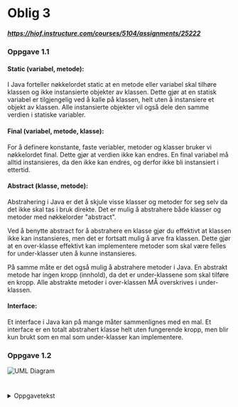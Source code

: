 # Oblig 3
##### https://hiof.instructure.com/courses/5104/assignments/25222

### Oppgave 1.1
#### Static (variabel, metode):
I Java forteller nøkkelordet static at en metode eller variabel skal tilhøre klassen og ikke instansierte objekter av klassen. Dette gjør at en statisk variabel er tilgjengelig ved å kalle på klassen, helt uten å instansiere et objekt av klassen. Alle instansierte objekter vil også dele den samme verdien i statiske variabler.


#### Final (variabel, metode, klasse):
For å definere konstante, faste veriabler, metoder og klasser bruker vi nøkkelordet final. Dette gjør at verdien ikke kan endres. En final variabel må alltid instansieres, da den ikke kan endres, og derfor ikke bli instansiert i ettertid.

#### Abstract (klasse, metode):
Abstrahering i Java er det å skjule visse klasser og metoder for seg selv da det ikke skal tas i bruk direkte. Det er mulig å abstrahere både klasser og metoder med nøkkelorder "abstract".

Ved å benytte abstract for å abstrahere en klasse gjør du effektivt at klassen ikke kan instansieres, men det er fortsatt mulig å arve fra klassen. Dette gjør at en over-klasse effektivt kan implementere metoder som skal være felles for under-klasser uten å kunne instansieres. 

På samme måte er det også mulig å abstrahere metoder i Java. En abstrakt metode har ingen kropp (innhold), da det er under-klassene som skal tilføre en kropp. Alle abstrakte metoder i over-klassen MÅ overskrives i under-klassen.

#### Interface:
Et interface i Java kan på mange måter sammenlignes med en mal. Et interface er en totalt abstrahert klasse helt uten fungerende kropp, men blir kun brukt som en mal som under-klasser kan implementere.


### Oppgave 1.2
![UML Diagram](https://github.com/Brannstroom/2022V-Programmering_2/tree/main/oblig3/uml_diagram.png?raw=true)


#
#
<!DOCTYPE html>
<body>
    <details>
        <summary>Oppgavetekst</summary>
         Denne obligen inneholder en del matematikk i de senere oppgavene. Du SKAL forsøke å løse alle oppgavene etter beste evne, men hvis du ikke har fått til alt i forbindelse med det matematiske vil ikke dette vektlegges like mye. Bonusoppgavene er ikke nødvendig å løse for å få godkjent, men gir ofte god lærdom. Hvis du har en oppgave som du har forsøkt på, men ikke fått helt til, er det OK om denne kommenteres ut slik at vi kan se hvordan du har tenkt/hva du har forsøkt på. Resterende kode bør kunne kompileres og kjøres uten at det krasjer. Oppgaver som er gjennomført og fungerer burde dermed ikke kommenteres ut.

Obligen er strukturert opp i oppgaver, dere skal levere de forskjellige filene på følgende formater:

Teorispørsmålene: Ikke .zip denne sammen med programmeringen, men levér som en egen fil. Leveres som docx/pdf/txt navngitt:
Oblig3_<DittNavn>.<filtype>
Eks: Oblig3_Ole-EdvardØrebæk.pdf

Klassediagram: Ikke .zip denne sammen med programmering, men levér som en egen fil. Leveres som et "bilde" av typen PNG/JPEG/SVG og navngitt:
Oblig3_Klassediagram_<DittNavn>.<filtype>
Eks: Oblig3_Klassediagram_Ole-EdvardØrebæk.PNG

Programeringsoppgavene: Leveres som en .zip fil med intelliJ-prosjektet (prosjektmappen). Zip-filen skal være navngitt som følger:
Oblig3_<DittNavn>.zip
Eks: Oblig3_Ole-EdvardØrebæk.zip

Teori
Oppgave 1.1 - Ord og begreper

Lag deg en oversikt over hva følgende ord/begreper betyr:

Static (variabel, metode)
Final (variabel, metode, klasse)
Abstract (klasse, metode)
Interface (ikke vektlagt mye ettersom temaet ikke er nøye gjennomgått)
Oppgave 1.2 - Klassediagram

Basert på det du gjør i programmeringsoppgavene under, lag et klassediagram over alle klassene med variabler og metoder, samt relasjonene mellom disse klassene.
Hvis du gjør noe mer enn det som er definert i programmeringsoppgavene underveis, for eksempel løser noe med ekstra metoder eller lignende, lag i tillegg et modifisert klassediagram som reflekterer dette.
Legg med klassediagrammet(ene) i teoridokumentet og som individuell fil.

Dere kan selv velge "verktøyet" for å lage klassediagram, noen alternativer er:

draw.io (Lenker til en ekstern side.) (web, gratis, open source)
lucidchart.com (Lenker til en ekstern side.) (web, krever konto, maks 10 diagrammer)
PlantUML (Lenker til en ekstern side.) (plugin IntelliJ, kan kodes, krever også Graphviz (Lenker til en ekstern side.))
Programmering
Vi skal fortsette med å utvide oppgaven vi lagde i Oblig 2. Du kan fortsette på din egen implementasjon, eller du kan starte fra løsningsforslaget som finnes her:

Oblig2_Løsningsforslag

Vi lagde oss en oversikt over planetsystemer og tilhørende planeter og stjerne. Vi skal nå utvide prosjektet til å ta for seg ytterligere himmellegemer.

Oppdaterte data å ta utgangspunkt i finnes her: solar_system_data_oblig3.txt

Oppgave 2.1 - Arv

Hvis vi ser nærmere på Planet og Star så ser vi at disse har flere instansvariabler som er identiske. Begge disse klassene kan sees på som himmellegemer eller "Celestial Body". En Planet "is a"  Celestial Body, og en Star "is a" Celestial Body.

Vi ønsker derfor å abstrahere de instansvariablene som er felles til en ny klasse: CelestialBody.

Abstraher (flytt) instansvariablene som er felles fra Star og Planet til en ny klasse CelestialBody
Flytt metoder du mener hører med i Celestial Body
Lag minst èn kontruktør i Celestial Body
Sett Planet og Star til extends CelestialBody
Pass på å kalle super-konstruktøren i Planet og Star
Verifiser at all kode vi har i Main.java fortsatt kjører som den skal
Kan du se noen potensielle problemer med noen av instansvariablene/metodene det er naturlig å flytte?



Oppgave 2.2 - Navn

Det er ønskelig å kunne hente ut en planet fra et PlanetSystem basert på navn. Lag en metode som gjør dette. Dette krever sammenligning av String-verdier. Du kan lese om forskjellige måter dette kan gjøres her (Lenker til en ekstern side.).



Oppgave 2.3 - Konstanter

I oblig 2 lagde vi noen metoder for å kunne hente ut verdier i kg og km fremfor de astronomiske enhetene. Denne konverteringen tok for seg noen satte verdier for disse. F.eks. 1 Rjup = 71492km. I denne obligen vil disse metodene bli referert til som getMassInKg() og getRadiusInKm().

Lag disse verdiene som konstanter (static final) i sine respektive klasser, og benytt disse konstantene i getMassInKg()- og getRadiusInKm()-metodene.



Oppgave 2.4 - Naturlig satellitt og arv

I astronomi har vi et konsept som går på at objekter går i bane rundt andre objekter. Disse kalles satellitter. En naturlig satellitt er f.eks. en måne eller planet som går i bane rundt en planet eller en stjerne. F.eks. er jorden en satellitt fordi den går i bane rundt solen. På samme måte er månen en satellitt fordi den går i bane rundt jorda.

Vi ønsker å kunne gjøre enkle beregninger av disse banene, og vil derfor å introdusere konseptet med satellitter. Vi skal derfor lage en ny klasse NaturalSatellite.

a) - Naturlig satellitt data

De aller fleste av disse banene går i en form for ellipse. For å kunne beregne banen og hastigheten til en naturlig satellitt, trenger vi noen datapunkter. Disse er:

semiMajorAxis - denne gir den lengste avstanden fra brennpunktet i en ellipse til yttersiden, altså fra planeten til stjernen den sirkler rundt (dette er ikke heeelt korrekt, men vi kan forholde oss til det slik)
eccentricity - Et decimaltall mellom 0 og 1 som sier noe om hvordan ellipseformen er
orbitalPeriod - Hvor lang tid det tar for å sirkle en runde (i jordens dager)
centralCelestialBody - Hvilken CelestialBody denne naturlige satelitten går i bane rundt

Lag klassen NaturalSatellite med de nevnte datapunktene, en passende konstruktør, samt get- og set-metoder.


b) - Naturlig satelitt arv

Hvis vi sier at en NaturalSatellite "is a" CelestialBody, og Planet "is a" NaturalSatellite. Mens Star "is a" CelestialBody, men ikke en NaturalSatelite. Hvordan blir det nå naturlig å sette opp arvehierarkiet?

Gjør de naturlige endringene for å få dette nye arvehierarkiet til å fungere som tiltenkt. Det vil bli nødvendig å endre på konstruktører.

Gjør endringer i Main.java slik at planetene som lages i planetsystemet får de nye dataene vi har spesifisert.



2.5 - Abstraksjon

I overordnet forstand skal programmet vårt til nå ha mulighet til å opprette og holde på tre "spesifikke" typer objekter, nemlig av klassene Planet, Star og PlanetSystem. Klassen CelestialBody er bare ment for å "samle" felles kodelogikk for Planet, og Star, mens klassen NaturalSatelite er ment for å skille på "celesital bodies" som er naturlige satellitter (f.eks. planeter) og de som ikke er det (f.eks. solen). Med andre ord er det ingen hensikt opprette direkte objekter av klassene CelestialBody og NaturalSatelite.

a) - Abstrakte klasser

Gjør endringer i klassene CelestialBody og NaturalSatelite slik at disse er satt til å være abstrakte, som vil gjøre at vi kan arve fra disse klassene, men ikke opprette objekter av dem.

b) - Abstrakte metoder

I oppgave 2.1 la du kanskje merke til at metodene for å returnere masse og radius er felles for både Planet og Star, og det gir dermed mening å definere disse metodene i CelestialBody. På en annen side er dette problematisk ettersom at utregningene av masse og radius er avhengig av om det gjelder en planet eller en stjerne på grunnlag av de astronomiske enhetene (Rjup, Rsun, osv.). Det kan derfor være fornuftig å definere i CelestialBody at dens barneklasser skal inneholde disse metodene, men som der må unikt defineres. Med andre ord:

Lag to abstrakte metoder i CelestialBody:
getMassInKg()
getRadiusInKm()
Implementer disse metodene unikt for klassene Planet og Star.


Oppgave 2.6 - Avstand (Du skal gjøre et forsøk på denne)

Vi ønsker å kunne finne avstanden mellom en naturlig sattelitt og objektet det går i bane rundt.  For å gjøre dette kan vi benytte Kepler's orbit formula.

kepler_orbit_formula.gif

r = avstanden i AU (AstronomicalUnits - 1AU = gjennomsnittlige avstanden mellom jorda og sola)
a = semiMajorAxis
e = eccentricity
θ (utales "theta") =  vinkelen (true anomaly) (mellom den posisjonen vi vil ha avstanden for, og punktet hvor den naturlige satelitten er nærmest objektet det går i bane rundt, denne avstanden kalles forøvrig periapsis)
Hint: Man kan benytte Math klassen for å hjelpe til med noen av utregningene her. Math.pow() (denne tar en parameter for hva som skal opphøyes, og en parameter for hvor mange ganger verdien skal opphøyes), Math.cos() (denne tar verdi i radianer), og Math.toRadians() (konverterer grader til radianer) f.eks..

a) - Avstandsimplementasjon

1AU =149 597 871km. Velg en fornuftig måte å definere denne verdien i koden. Hint, hint: Denne verdien vil aldri endre seg.

Lag en metode for å regne ut avstanden, distanceToCentralBody(double degrees). Denne bør returnere avstanden i km. (Hvordan blir dette i forhold til formelen?)

b) - Avstandsutregning

I Main.java benytt distanceToCentralBody()-metoden, og finn avstand mellom Jorda og Sola ved 0, 90, 180, 270 og 360 graders vinkel.

Hvis du har implementert formelen og konverteringene riktig vil du få ca:

Earth has a distance of 147054707km to the Sun at 0 degrees
Earth has a distance of 149554637km to the Sun at 90 degrees
Earth has a distance of 152141034km to the Sun at 180 degrees
Earth has a distance of 149554637km to the Sun at 270 degrees
Earth has a distance of 147054707km to the Sun at 360 degrees

Merk at hvis du skriver ut disse tallene direkte vil du få de et format som 1.47054707E8. Dette er også OK.



Oppgave 2.7 - Hastighet (Du skal gjøre et forsøk på denne)

Vi ønsker også å finne hastigheten til en naturlig satelitt. Dette kan vi benytte den underliggende formelen til.

orbiting_velocity_formula.png

v = hastigheten i m/s
G = Gravitational constant (den fra oblig 2: 6.67408E-11)
M = massen til "central celestial body" i kg, altså objektet den naturlige satelitten sirkler rundt
r = avstanden i meter
a) - Hastighetsimplementasjon

Lag en metode for å regne ut hastigheten orbitingVelocity(double distance). Denne skal returnere hastighet i km/s. Det vil si at det må gjøres en konvertering fra formelen, som returnerer hastighet i m/s.

For kvadratrot-utregning i Java, kan du benytte Math.sqrt().

b) - Hastighetsutregning

I Main.java benytt denne metoden, og finn hastigheten til Jorda ved 0, 45, 90, 135 og 180 graders vinkel. (Merk at disse IKKE er de samme gradene som i Oppgave 2.5.b)

Hvis du har implementert formelen og konverteringene riktig vil du få ca:

At a distance of 147054707km, Earth has a velocity of 30.04km/s
At a distance of 147778223km, Earth has a velocity of 29.97km/s
At a distance of 149554637km, Earth has a velocity of 29.79km/s
At a distance of 151374279km, Earth has a velocity of 29.61km/s
At a distance of 152141035km, Earth has a velocity of 29.54km/s

Hvis du skriver ut disse tallene direkte vil du få de et format som 1.47054707E8. Dette er også OK.

Bonusoppgaver
Bonusoppgave 3.1 - Hastighet 2.0

Lag en alternativ metode (med nytt navn) for orbitingVelocity(), som returnere hastigheten i m/s fremfor km/s.

Hvordan kan du ha disse to metodene med minst mulig duplisert kode?

Bonusoppgave 3.2 - Jordavstand

I Main.java benytt distanceToCentralBody().metoden, og finn maksimum og minimum avstand mellom jorda og sola i løpet av ett år, med en nøyaktighet på 1 dag.

Klarer du å generalisere dette med metode(r), slik at vi kan gjøre dette for hvilken som helst-planet? Å gå ut i fra en hel rotasjon (som ikke nødvendigvis vil si ett år på Jorda).

Earth has a maximum distance of 152140937km
Earth has a minimum distance of 147054707km

Bonusoppgave 3.3 - Trigonometri (Denne er vanskelig)

Finn avstand mellom Mars og Saturn etter 180 dager. Gitt at alle starter på 0 grader (periapsis), og at planetene da står på linje (dette er stemmer ikke med realiteten, men vi gjør det slik for oppgavens skyld).

Klarer du å generalisere dette med metode(r), slik at vi kan finne avstanden mellom to vilkårlige planeter etter ett visst antall dager?

The distance between Earth and Saturn at day 180 is 1502845457km
    </details>        
</body>
</html>